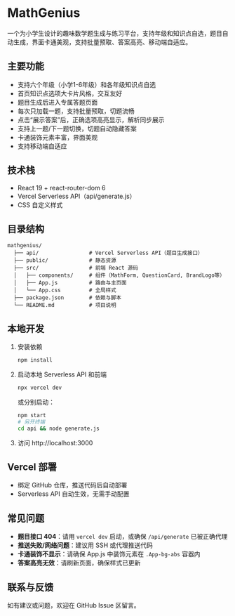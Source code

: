 # MathGenius

一个为小学生设计的趣味数学题生成与练习平台，支持年级和知识点自选，题目自动生成，界面卡通美观，支持批量预取、答案高亮、移动端自适应。

## 主要功能
- 支持六个年级（小学1-6年级）和各年级知识点自选
- 首页知识点选项大卡片风格，交互友好
- 题目生成后进入专属答题页面
- 每次只加载一题，支持批量预取，切题流畅
- 点击“展示答案”后，正确选项高亮显示，解析同步展示
- 支持上一题/下一题切换，切题自动隐藏答案
- 卡通装饰元素丰富，界面美观
- 支持移动端自适应

## 技术栈
- React 19 + react-router-dom 6
- Vercel Serverless API（api/generate.js）
- CSS 自定义样式

## 目录结构
```
mathgenius/
  ├── api/                # Vercel Serverless API（题目生成接口）
  ├── public/             # 静态资源
  ├── src/                # 前端 React 源码
  │   ├── components/     # 组件（MathForm, QuestionCard, BrandLogo等）
  │   ├── App.js          # 路由与主页面
  │   └── App.css         # 全局样式
  ├── package.json        # 依赖与脚本
  └── README.md           # 项目说明
```

## 本地开发
1. 安装依赖
   ```sh
   npm install
   ```
2. 启动本地 Serverless API 和前端
   ```sh
   npx vercel dev
   ```
   或分别启动：
   ```sh
   npm start
   # 另开终端
   cd api && node generate.js
   ```
3. 访问 http://localhost:3000

## Vercel 部署
- 绑定 GitHub 仓库，推送代码后自动部署
- Serverless API 自动生效，无需手动配置

## 常见问题
- **题目接口 404**：请用 `vercel dev` 启动，或确保 `/api/generate` 已被正确代理
- **推送失败/网络问题**：建议用 SSH 或代理推送代码
- **卡通装饰不显示**：请确保 App.js 中装饰元素在 `.App-bg-abs` 容器内
- **答案高亮无效**：请刷新页面，确保样式已更新

## 联系与反馈
如有建议或问题，欢迎在 GitHub Issue 区留言。
